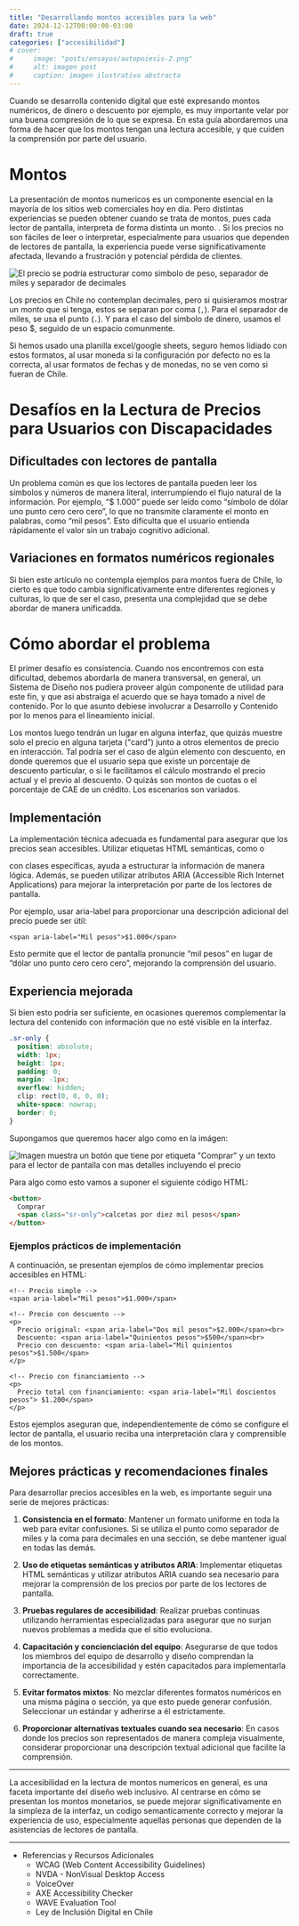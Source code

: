 ```yaml
---
title: "Desarrollando montos accesibles para la web"
date: 2024-12-12T00:00:00-03:00
draft: true
categories: ["accesibilidad"]
# cover:
#     image: "posts/ensayos/autopoiesis-2.png"
#     alt: imagen post
#     caption: imagen ilustrativa abstracta
---
```


Cuando se desarrolla contenido digital que esté expresando montos numéricos, de dinero o descuento por ejemplo, es muy importante velar por una buena compresión de lo que se expresa. En esta guía abordaremos una forma de hacer que los montos tengan una lectura accesible, y que cuiden la comprensión por parte del usuario.

# Montos

La presentación de montos numericos es un componente esencial en la mayoría de los sitios web comerciales hoy en dia. Pero distintas experiencias se pueden obtener cuando se trata de montos, pues cada lector de pantalla, interpreta de forma distinta un monto. . Si los precios no son fáciles de leer o interpretar, especialmente para usuarios que dependen de lectores de pantalla, la experiencia puede verse significativamente afectada, llevando a frustración y potencial pérdida de clientes.

![El precio se podría estructurar como simbolo de peso, separador de miles y separador de decimales](/posts/a11y/precios-accesibilidad-price_structure.png)

Los precios en Chile no contemplan decimales, pero si quisieramos mostrar un monto que si tenga, estos se separan por coma (`,`). Para el separador de miles, se usa el punto (`.`). Y para el caso del simbolo de dinero, usamos el peso $, seguido de un espacio comunmente.

Si hemos usado una planilla excel/google sheets, seguro hemos lidiado con estos formatos, al usar moneda si la configuración por defecto no es la correcta, al usar formatos de fechas y de monedas, no se ven como si fueran de Chile. 

# Desafíos en la Lectura de Precios para Usuarios con Discapacidades

## Dificultades con lectores de pantalla

Un problema común es que los lectores de pantalla pueden leer los símbolos y números de manera literal, interrumpiendo el flujo natural de la información. Por ejemplo, “$ 1.000” puede ser leído como “símbolo de dólar uno punto cero cero cero”, lo que no transmite claramente el monto en palabras, como “mil pesos”. Esto dificulta que el usuario entienda rápidamente el valor sin un trabajo cognitivo adicional.

## Variaciones en formatos numéricos regionales
Si bien este artículo no contempla ejemplos para montos fuera de Chile, lo cierto es que todo cambia significativamente entre diferentes regiones y culturas, lo que de ser el caso, presenta una complejidad que se debe abordar de manera unificadda.

# Cómo abordar el problema

El primer desafío es consistencia. Cuando nos encontremos con esta dificultad, debemos abordarla de manera transversal, en general, un Sistema de Diseño nos pudiera proveer algún componente de utilidad para este fin, y que asi abstraiga el acuerdo que se haya tomado a nivel de contenido. Por lo que asunto debiese involucrar a Desarrollo y Contenido por lo menos para el lineamiento inicial.

Los montos luego tendrán un lugar en alguna interfaz, que quizás muestre solo el precio en alguna tarjeta ("card") junto a otros elementos de precio en interacción. Tal podría ser el caso de algún elemento con descuento, en donde queremos que el usuario sepa que existe un porcentaje de descuento particular, o si le facilitamos el cálculo mostrando el precio actual y el previo al descuento. O quizás son montos de cuotas o el porcentaje de CAE de un crédito. Los escenarios son variados.



## Implementación

La implementación técnica adecuada es fundamental para asegurar que los precios sean accesibles. Utilizar etiquetas HTML semánticas, como <span> o <div> con clases específicas, ayuda a estructurar la información de manera lógica. Además, se pueden utilizar atributos ARIA (Accessible Rich Internet Applications) para mejorar la interpretación por parte de los lectores de pantalla.

Por ejemplo, usar aria-label para proporcionar una descripción adicional del precio puede ser útil:

```
<span aria-label="Mil pesos">$1.000</span>
```

Esto permite que el lector de pantalla pronuncie “mil pesos” en lugar de “dólar uno punto cero cero cero”, mejorando la comprensión del usuario.

## Experiencia mejorada

Si bien esto podría ser suficiente, en ocasiones queremos complementar la lectura del contenido con información que no esté visible en la interfaz.

```css
.sr-only {
  position: absolute;
  width: 1px;
  height: 1px;
  padding: 0;
  margin: -1px;
  overflow: hidden;
  clip: rect(0, 0, 0, 0);
  white-space: nowrap;
  border: 0;
}
```

Supongamos que queremos hacer algo como en la imágen:

![Imagen muestra un botón que tiene por etiqueta "Comprar" y un texto para el lector de pantalla con mas detalles incluyendo el precio](/posts/a11y/precios-accesibilidad-button_read.png)


Para algo como esto vamos a suponer el siguiente código HTML:

```html
<button>
  Comprar
  <span class="sr-only">calcetas por diez mil pesos</span>
</button>

```

### Ejemplos prácticos de implementación
A continuación, se presentan ejemplos de cómo implementar precios accesibles en HTML:


```
<!-- Precio simple -->
<span aria-label="Mil pesos">$1.000</span>

<!-- Precio con descuento -->
<p>
  Precio original: <span aria-label="Dos mil pesos">$2.000</span><br>
  Descuento: <span aria-label="Quinientos pesos">$500</span><br>
  Precio con descuento: <span aria-label="Mil quinientos pesos">$1.500</span>
</p>

<!-- Precio con financiamiento -->
<p>
  Precio total con financiamiento: <span aria-label="Mil doscientos pesos"> $1.200</span>
</p>
````

Estos ejemplos aseguran que, independientemente de cómo se configure el lector de pantalla, el usuario reciba una interpretación clara y comprensible de los montos.


## Mejores prácticas y recomendaciones finales
Para desarrollar precios accesibles en la web, es importante seguir una serie de mejores prácticas:

1. **Consistencia en el formato**: Mantener un formato uniforme en toda la web para evitar confusiones. Si se utiliza el punto como separador de miles y la coma para decimales en una sección, se debe mantener igual en todas las demás.

1. **Uso de etiquetas semánticas y atributos ARIA**: Implementar etiquetas HTML semánticas y utilizar atributos ARIA cuando sea necesario para mejorar la comprensión de los precios por parte de los lectores de pantalla.

1. **Pruebas regulares de accesibilidad**: Realizar pruebas continuas utilizando herramientas especializadas para asegurar que no surjan nuevos problemas a medida que el sitio evoluciona.

1. **Capacitación y concienciación del equipo**: Asegurarse de que todos los miembros del equipo de desarrollo y diseño comprendan la importancia de la accesibilidad y estén capacitados para implementarla correctamente.

1. **Evitar formatos mixtos**: No mezclar diferentes formatos numéricos en una misma página o sección, ya que esto puede generar confusión. Seleccionar un estándar y adherirse a él estrictamente.

1. **Proporcionar alternativas textuales cuando sea necesario**: En casos donde los precios son representados de manera compleja visualmente, considerar proporcionar una descripción textual adicional que facilite la comprensión.

---

La accesibilidad en la lectura de montos numericos en general, es una faceta importante del diseño web inclusivo. Al centrarse en cómo se presentan los montos monetarios, se puede mejorar significativamente en la simpleza de la interfaz, un codigo semanticamente correcto y mejorar la experiencia de uso, especialmente aquellas personas que dependen de la asistencias de lectores de pantalla. 

---

- Referencias y Recursos Adicionales
  - WCAG (Web Content Accessibility Guidelines)
  - NVDA - NonVisual Desktop Access
  - VoiceOver
  - AXE Accessibility Checker
  - WAVE Evaluation Tool
  - Ley de Inclusión Digital en Chile